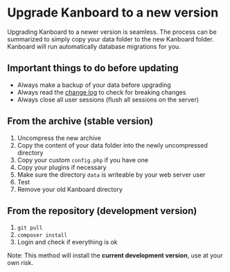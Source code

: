 Upgrade Kanboard to a new version
=================================

Upgrading Kanboard to a newer version is seamless.
The process can be summarized to simply copy your data folder to the new Kanboard folder.
Kanboard will run automatically database migrations for you.

Important things to do before updating
--------------------------------------

- Always make a backup of your data before upgrading
- Always read the [change log](https://github.com/fguillot/kanboard/blob/master/ChangeLog) to check for breaking changes
- Always close all user sessions (flush all sessions on the server)

From the archive (stable version)
---------------------------------

1. Uncompress the new archive
2. Copy the content of your data folder into the newly uncompressed directory
3. Copy your custom `config.php` if you have one
4. Copy your plugins if necessary
5. Make sure the directory `data` is writeable by your web server user
6. Test
7. Remove your old Kanboard directory

From the repository (development version)
-----------------------------------------

1. `git pull`
2. `composer install`
3. Login and check if everything is ok

Note: This method will install the **current development version**, use at your own risk.
